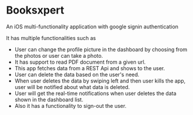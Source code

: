 # Booksxpert
An iOS multi-functionality application with google signin authentication

It has multiple functionalities such as

* User can change the profile picture in the dashboard by choosing from the photos or user can take a photo.
* It has support to read PDF document from a given url.
* This app fetches data from a REST Api and shows to the user.
* User can delete the data based on the user's need.
* When user deletes the data by swiping left and then user kills the app, user will be notified about what data is deleted.
* User will get the real-time notifications when user deletes the data shown in the dashboard list.
* Also it has a functionality to sign-out the user.

